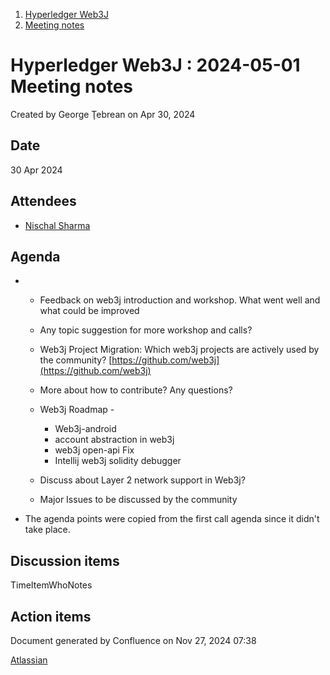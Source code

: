 1. [Hyperledger Web3J](index.html)
2. [Meeting notes](Meeting-notes_23101909.html)

# Hyperledger Web3J : 2024-05-01 Meeting notes

Created by George Ţebrean on Apr 30, 2024

## Date

30 Apr 2024

## Attendees

- [Nischal Sharma](https://lf-hyperledger.atlassian.net/wiki/people/63b4047c4bc858b303ce4eae?ref=confluence)

## Agenda

- - Feedback on web3j introduction and workshop. What went well and what could be improved
  - Any topic suggestion for more workshop and calls?
  - Web3j Project Migration: Which web3j projects are actively used by the community? [https://github.com/web3j](https://github.com/web3j)
  - More about how to contribute? Any questions?
  - Web3j Roadmap - 
    
    - Web3j-android
    - account abstraction in web3j
    - web3j open-api Fix
    - Intellij web3j solidity debugger
  - Discuss about Layer 2 network support in Web3j?
  - Major Issues to be discussed by the community
- The agenda points were copied from the first call agenda since it didn't take place.

## Discussion items

TimeItemWhoNotes

## Action items

Document generated by Confluence on Nov 27, 2024 07:38

[Atlassian](http://www.atlassian.com/)
